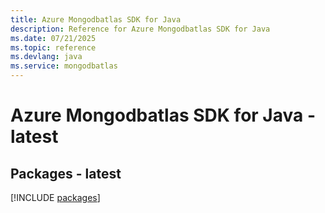 ```yaml
---
title: Azure Mongodbatlas SDK for Java
description: Reference for Azure Mongodbatlas SDK for Java
ms.date: 07/21/2025
ms.topic: reference
ms.devlang: java
ms.service: mongodbatlas
---
```

# Azure Mongodbatlas SDK for Java - latest
## Packages - latest
[!INCLUDE [packages](mongodbatlas-index.md)]